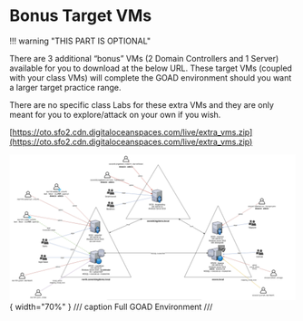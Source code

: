 # Bonus Target VMs
!!! warning "THIS PART IS OPTIONAL"

There are 3 additional “bonus” VMs (2 Domain Controllers and 1 Server) available for you to download at the below URL. These target VMs (coupled with your class VMs) will complete the GOAD environment should you want a larger target practice range.

There are no specific class Labs for these extra VMs and they are only meant for you to explore/attack on your own if you wish.

[https://oto.sfo2.cdn.digitaloceanspaces.com/live/extra_vms.zip](https://oto.sfo2.cdn.digitaloceanspaces.com/live/extra_vms.zip)

![Full GOAD Environment](img\image%204.png){ width="70%" }
/// caption
Full GOAD Environment
///